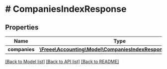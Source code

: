 # # CompaniesIndexResponse

## Properties

Name | Type | Description | Notes
------------ | ------------- | ------------- | -------------
**companies** | [**\Freee\Accounting\Model\CompaniesIndexResponseCompanies[]**](CompaniesIndexResponseCompanies.md) |  | 

[[Back to Model list]](../../README.md#documentation-for-models) [[Back to API list]](../../README.md#documentation-for-api-endpoints) [[Back to README]](../../README.md)


